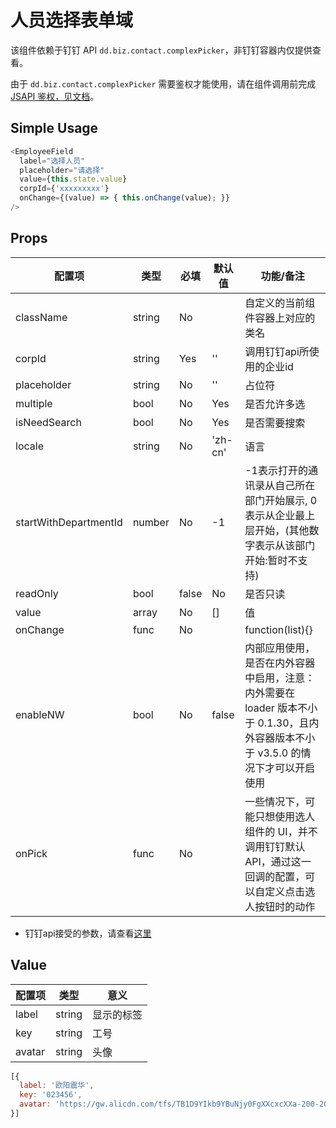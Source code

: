 

# 人员选择表单域

该组件依赖于钉钉 API `dd.biz.contact.complexPicker`，非钉钉容器内仅提供查看。

由于 `dd.biz.contact.complexPicker` 需要鉴权才能使用，请在组件调用前完成 [JSAPI 鉴权，见文档](https://ding-doc.dingtalk.com/doc#/dev/uwa7vs)。

## Simple Usage

```js
<EmployeeField
  label="选择人员"
  placeholder="请选择"
  value={this.state.value}
  corpId={'xxxxxxxxx'}
  onChange={(value) => { this.onChange(value); }}
/>
```

## Props

| 配置项        | 类型        | 必填    | 默认值  | 功能/备注                      |
| ---------- | --------- | ----- | ---- | -------------------------- |
| className  | string    | No |   | 自定义的当前组件容器上对应的类名               |
| corpId | string    | Yes | ''  | 调用钉钉api所使用的企业id                     |
| placeholder     | string      | No | '' | 占位符                 |
| multiple     | bool      | No |   Yes   | 是否允许多选 |
| isNeedSearch     | bool      | No |   Yes   | 是否需要搜索 |
| locale     | string      | No |   'zh-cn'   | 语言 |
| startWithDepartmentId     | number      | No |    -1  | -1表示打开的通讯录从自己所在部门开始展示, 0表示从企业最上层开始，(其他数字表示从该部门开始:暂时不支持) |
| readOnly     | bool      | false |   No   | 是否只读 |
| value     | array      | No |   []   | 值 |
| onChange     | func      | No |      | function(list){} |
| enableNW | bool | No | false | 内部应用使用，是否在内外容器中启用，注意：内外需要在 loader 版本不小于 0.1.30，且内外容器版本不小于 v3.5.0 的情况下才可以开启使用 |
| onPick | func | No | | 一些情况下，可能只想使用选人组件的 UI，并不调用钉钉默认 API，通过这一回调的配置，可以自定义点击选人按钮时的动作 |

- 钉钉api接受的参数，请查看[这里](https://ding-doc.dingtalk.com/doc#/dev/oawo7q#a-name8l3nmba%E9%80%89%E4%BA%BA%E4%B8%8E%E9%83%A8%E9%97%A8)

## Value 

| 配置项        | 类型        |意义        |
| ---------- | --------- | --------- |
| label  | string  | 显示的标签 |
| key | string  | 工号 |
| avatar | string | 头像 |

```js
[{
  label: '欧阳震华',
  key: '023456',
  avatar: 'https://gw.alicdn.com/tfs/TB1D9YIkb9YBuNjy0FgXXcxcXXa-200-200.jpg',
}]
```

